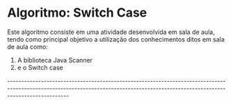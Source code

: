 <h1>Algoritmo: Switch Case</h1>
<p> Este algoritmo consiste em uma atividade desenvolvida em sala de aula, tendo como principal objetivo a utilização dos conhecimentos ditos em sala de aula como:</p>
<ol>
  <li>A biblioteca Java Scanner</li>
  <li>e o Switch case</li>
</ol>
----------------------------------------------------------------------------------------------------------------------------------------------------------------------------------
